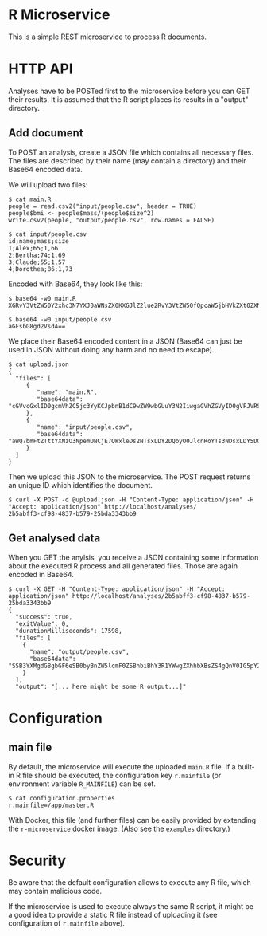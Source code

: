 # R Microservice
This is a simple REST microservice to process R documents.

# HTTP API
Analyses have to be POSTed first to the microservice before you can GET their results. It is assumed that the R script places its results in a "output" directory.
 
## Add document
To POST an analysis, create a JSON file which contains all necessary files. The files are described by their name (may contain a directory) and their Base64 encoded data.

We will upload two files:
```
$ cat main.R
people = read.csv2("input/people.csv", header = TRUE)
people$bmi <- people$mass/(people$size^2)
write.csv2(people, "output/people.csv", row.names = FALSE)

$ cat input/people.csv
id;name;mass;size
1;Alex;65;1,66
2;Bertha;74;1,69
3;Claude;55;1,57
4;Dorothea;86;1,73
```

Encoded with Base64, they look like this:
```
$ base64 -w0 main.R
XGRvY3VtZW50Y2xhc3N7YXJ0aWNsZX0KXGJlZ2lue2RvY3VtZW50fQpcaW5jbHVkZXt0ZXN0L3Rlc3R9ClxlbmR7ZG9jdW1lbnR9

$ base64 -w0 input/people.csv
aGFsbG8gd2VsdA==
```

We place their Base64 encoded content in a JSON (Base64 can just be used in JSON without doing any harm and no need to escape).
```
$ cat upload.json
{
  "files": [
     {
        "name": "main.R",
        "base64data": "cGVvcGxlID0gcmVhZC5jc3YyKCJpbnB1dC9wZW9wbGUuY3N2IiwgaGVhZGVyID0gVFJVRSkNCnBlb3BsZSRibWkgPC0gcGVvcGxlJG1hc3MvKHBlb3BsZSRzaXplXjIpDQp3cml0ZS5jc3YyKHBlb3BsZSwgIm91dHB1dC9wZW9wbGUuY3N2Iiwgcm93Lm5hbWVzID0gRkFMU0Up"
     },
     {
        "name": "input/people.csv",
        "base64data": "aWQ7bmFtZTttYXNzO3NpemUNCjE7QWxleDs2NTsxLDY2DQoyO0JlcnRoYTs3NDsxLDY5DQozO0NsYXVkZTs1NTsxLDU3DQo0O0Rvcm90aGVhOzg2OzEsNzMNCg=="
     }
  ]
}
```

Then we upload this JSON to the microservice. The POST request returns an unique ID which identifies the document.
```
$ curl -X POST -d @upload.json -H "Content-Type: application/json" -H "Accept: application/json" http://localhost/analyses/
2b5abff3-cf98-4837-b579-25bda3343bb9
```

## Get analysed data
When you GET the anylsis, you receive a JSON containing some information about the executed R process and all generated files. Those are again encoded in Base64.
```
$ curl -X GET -H "Content-Type: application/json" -H "Accept: application/json" http://localhost/analyses/2b5abff3-cf98-4837-b579-25bda3343bb9
{
  "success": true,
  "exitValue": 0,
  "durationMilliseconds": 17598,
  "files": [
    {
      "name": "output/people.csv",
      "base64data": "SSB3YXMgdG8gbGF6eSB0byBnZW5lcmF0ZSBhbiBhY3R1YWwgZXhhbXBsZS4gQnV0IG5pY2UgdGhhdCB5b3UgZGVjb2RlZCB0aGlzIQ=="
    }
  ],
  "output": "[... here might be some R output...]"
```

# Configuration
## main file
By default, the microservice will execute the uploaded `main.R` file. If a built-in R file should be executed, the configuration key `r.mainfile` (or environment variable `R_MAINFILE`) can be set.
```
$ cat configuration.properties
r.mainfile=/app/master.R
``` 
With Docker, this file (and further files) can be easily provided by extending the `r-microservice` docker image. (Also see the `examples` directory.)

# Security
Be aware that the default configuration allows to execute any R file, which may contain malicious code.

If the microservice is used to execute always the same R script, it might be a good idea to provide a static R file instead of uploading it (see configuration of `r.mainfile` above).